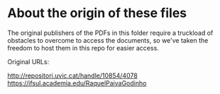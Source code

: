 # About the origin of these files

The original publishers of the PDFs in this folder require a truckload of obstacles to overcome to access the documents, so we've taken the freedom to host them in this repo for easier access.

Original URLs:

http://repositori.uvic.cat/handle/10854/4078
https://ifsul.academia.edu/RaquelPaivaGodinho